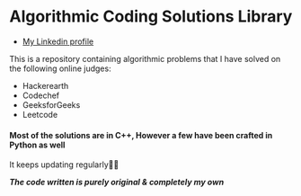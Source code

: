 # Algorithmic Coding Solutions Library
* [My Linkedin profile](https://linkedin.com/in/humaid-kidwai-aa6aab14a/)

This is a repository containing algorithmic problems that I have solved on the following online judges:
* Hackerearth
* Codechef
* GeeksforGeeks
* Leetcode
#### Most of the solutions are in C++, However a few have been crafted in Python as well
It keeps updating regularly:muscle::smile:

*__The code written is purely original & completely my own__*
